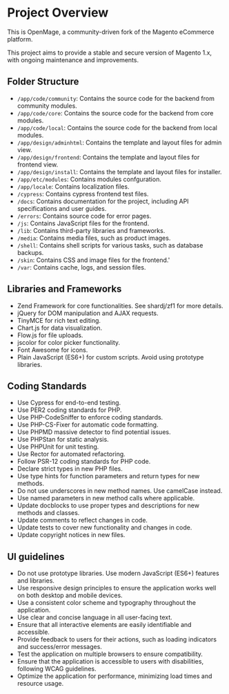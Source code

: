 # Project Overview

This is OpenMage, a community-driven fork of the Magento eCommerce platform.

This project aims to provide a stable and secure version of Magento 1.x, with ongoing maintenance and improvements.

## Folder Structure

- `/app/code/community`: Contains the source code for the backend from community modules.
- `/app/code/core`: Contains the source code for the backend from core modules.
- `/app/code/local`: Contains the source code for the backend from local modules.
- `/app/design/adminhtml`: Contains the template and layout files for admin view.
- `/app/design/frontend`: Contains the template and layout files for frontend view.
- `/app/design/install`: Contains the template and layout files for installer.
- `/app/etc/modules`: Contains modules confguration.
- `/app/locale`: Contains localization files.
- `/cypress`: Contains cypress frontend test files.
- `/docs`: Contains documentation for the project, including API specifications and user guides.
- `/errors`: Contains source code for error pages.
- `/js`: Contains JavaScript files for the frontend.
- `/lib`: Contains third-party libraries and frameworks.
- `/media`: Contains media files, such as product images.
- `/shell`: Contains shell scripts for various tasks, such as database backups.
- `/skin`: Contains CSS and image files for the frontend.'
- `/var`: Contains cache, logs, and session files.

## Libraries and Frameworks

- Zend Framework for core functionalities. See shardj/zf1 for more details.
- jQuery for DOM manipulation and AJAX requests.
- TinyMCE for rich text editing.
- Chart.js for data visualization.
- Flow.js for file uploads.
- jscolor for color picker functionality.
- Font Awesome for icons.
- Plain JavaScript (ES6+) for custom scripts. Avoid using prototype libraries.

## Coding Standards

- Use Cypress for end-to-end testing.
- Use PER2 coding standards for PHP.
- Use PHP-CodeSniffer to enforce coding standards.
- Use PHP-CS-Fixer for automatic code formatting.
- Use PHPMD massive detector to find potential issues.
- Use PHPStan for static analysis.
- Use PHPUnit for unit testing.
- Use Rector for automated refactoring.
- Follow PSR-12 coding standards for PHP code.
- Declare strict types in new PHP files.
- Use type hints for function parameters and return types for new methods.
- Do not use underscores in new method names. Use camelCase instead.
- Use named parameters in new method calls where applicable.
- Update docblocks to use proper types and descriptions for new methods and classes.
- Update comments to reflect changes in code.
- Update tests to cover new functionality and changes in code.
- Update copyright notices in new files.

## UI guidelines

- Do not use prototype libraries. Use modern JavaScript (ES6+) features and libraries.
- Use responsive design principles to ensure the application works well on both desktop and mobile devices.
- Use a consistent color scheme and typography throughout the application.
- Use clear and concise language in all user-facing text.
- Ensure that all interactive elements are easily identifiable and accessible.
- Provide feedback to users for their actions, such as loading indicators and success/error messages.
- Test the application on multiple browsers to ensure compatibility.
- Ensure that the application is accessible to users with disabilities, following WCAG guidelines.
- Optimize the application for performance, minimizing load times and resource usage.
